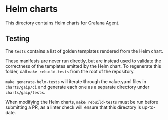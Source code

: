 # Helm charts

This directory contains Helm charts for Grafana Agent.

## Testing

The `tests` contains a list of golden templates rendered from the Helm chart.

These manifests are never run directly, but are instead used to validate the
correctness of the templates emitted by the Helm chart. To regenerate this
folder, call `make rebuild-tests` from the root of the repository.

`make generate-helm-tests` will iterate through the value.yaml files in
`charts/gaip/ci` and generate each one as a separate directory under `charts/gaip/tests`.

When modifying the Helm charts, `make rebuild-tests` must be run before
submitting a PR, as a linter check will ensure that this directory is
up-to-date.